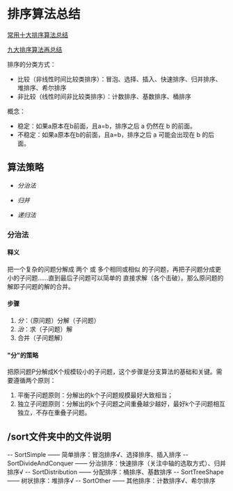 # 排序算法总结

[常用十大排序算法总结](https://blog.csdn.net/MLcongcongAI/article/details/88081244?utm_medium=distribute.pc_relevant.none-task-blog-BlogCommendFromMachineLearnPai2-2.nonecase&depth_1-utm_source=distribute.pc_relevant.none-task-blog-BlogCommendFromMachineLearnPai2-2.nonecase)

[九大排序算法再总结](https://blog.csdn.net/MLcongcongAI/article/details/88081244?utm_medium=distribute.pc_relevant.none-task-blog-BlogCommendFromMachineLearnPai2-2.nonecase&depth_1-utm_source=distribute.pc_relevant.none-task-blog-BlogCommendFromMachineLearnPai2-2.nonecase)

 排序的分类方式：
 
 - 比较（非线性时间比较类排序）：冒泡、选择、插入、快速排序、归并排序、堆排序、希尔排序
 - 非比较（线性时间非比较类排序）：计数排序、基数排序、桶排序
 
 概念：
 
 - 稳定：如果a原本在b前面，且a=b，排序之后 a 仍然在 b 的前面。
 - 不稳定：如果a原本在b的前面，且a=b，排序之后 a 可能会出现在 b 的后面。

## 算法策略

 - *分治法*

 - *归并*

 - *递归法*
 
 ### 分治法
 
 #### 释义
 
 把一个复杂的问题分解成 两个 或 多个相同或相似 的子问题，再把子问题分成更小的子问题……直到最后子问题可以简单的 直接求解（各个击破）。那么原问题的解即子问题的解的合并。
 
 #### 步骤
 
 1. *分*：（原问题）分解（子问题）
 2. *治*：求（子问题）解
 3. 合并（子问题解）
 
 #### "分"的策略
 
 把原问题P分解成K个规模较小的子问题，这个步骤是分支算法的基础和关键。需要遵循两个原则：
 
 1. 平衡子问题原则：分解出的k个子问题规模最好大致相当；
 2. 独立子问题原则：分解出的k个子问题之间重叠越少越好，最好k个子问题相互独立，不存在重叠子问题。

## /sort文件夹中的文件说明

 -- SortSimple           —— 简单排序：冒泡排序√、选择排序、插入排序
 -- SortDivideAndConquer —— 分治排序：快速排序（关注中轴的选取方式）、归并排序√
 -- SortDistribution     —— 分配排序：桶排序、基数排序
 -- SortTreeShape        —— 树状排序：堆排序√
 -- SortOther            —— 其他排序：计数排序√、希尔排序
                       
